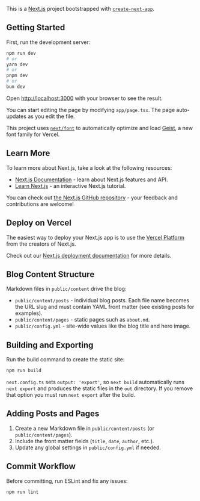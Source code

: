 This is a [Next.js](https://nextjs.org) project bootstrapped with [`create-next-app`](https://nextjs.org/docs/app/api-reference/cli/create-next-app).

## Getting Started

First, run the development server:

```bash
npm run dev
# or
yarn dev
# or
pnpm dev
# or
bun dev
```

Open [http://localhost:3000](http://localhost:3000) with your browser to see the result.

You can start editing the page by modifying `app/page.tsx`. The page auto-updates as you edit the file.

This project uses [`next/font`](https://nextjs.org/docs/app/building-your-application/optimizing/fonts) to automatically optimize and load [Geist](https://vercel.com/font), a new font family for Vercel.

## Learn More

To learn more about Next.js, take a look at the following resources:

- [Next.js Documentation](https://nextjs.org/docs) - learn about Next.js features and API.
- [Learn Next.js](https://nextjs.org/learn) - an interactive Next.js tutorial.

You can check out [the Next.js GitHub repository](https://github.com/vercel/next.js) - your feedback and contributions are welcome!

## Deploy on Vercel

The easiest way to deploy your Next.js app is to use the [Vercel Platform](https://vercel.com/new?utm_medium=default-template&filter=next.js&utm_source=create-next-app&utm_campaign=create-next-app-readme) from the creators of Next.js.

Check out our [Next.js deployment documentation](https://nextjs.org/docs/app/building-your-application/deploying) for more details.

## Blog Content Structure

Markdown files in `public/content` drive the blog:

- `public/content/posts` - individual blog posts. Each file name becomes the URL slug and must contain YAML front matter (see existing posts for examples).
- `public/content/pages` - static pages such as `about.md`.
- `public/config.yml` - site-wide values like the blog title and hero image.

## Building and Exporting

Run the build command to create the static site:

```bash
npm run build
```

`next.config.ts` sets `output: 'export'`, so `next build` automatically runs `next export` and produces the static files in the `out` directory. If you remove that option you must run `next export` after the build.

## Adding Posts and Pages

1. Create a new Markdown file in `public/content/posts` (or `public/content/pages`).
2. Include the front matter fields (`title`, `date`, `author`, etc.).
3. Update any global settings in `public/config.yml` if needed.

## Commit Workflow

Before committing, run ESLint and fix any issues:

```bash
npm run lint
```

